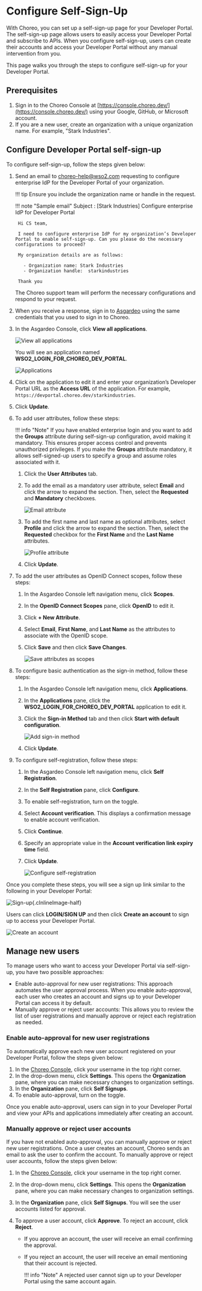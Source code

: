 # Configure Self-Sign-Up

With Choreo, you can set up a self-sign-up page for your Developer Portal. The self-sign-up page allows users to easily access your Developer Portal and subscribe to APIs. When you configure self-sign-up, users can create their accounts and access your Developer Portal without any manual intervention from you.

This page walks you through the steps to configure self-sign-up for your Developer Portal.

## Prerequisites

1. Sign in to the Choreo Console at [https://console.choreo.dev/](https://console.choreo.dev/) using your Google, GitHub, or Microsoft account.
2. If you are a new user, create an organization with a unique organization name. For example, "Stark Industries".


## Configure Developer Portal self-sign-up

To configure self-sign-up, follow the steps given below:

1. Send an email to <choreo-help@wso2.com> requesting to configure enterprise IdP for the Developer Portal of your organization. 

    !!! tip
        Ensure you include the organization name or handle in the request.


    !!! note "Sample email"
        Subject : [Stark Industries] Configure enterprise IdP for Developer Portal
        
        Hi CS team,

        I need to configure enterprise IdP for my organization’s Developer Portal to enable self-sign-up. Can you please do the necessary configurations to proceed?

        My organization details are as follows: 

          - Organization name: Stark Industries
          - Organization handle:  starkindustries

        Thank you

    The Choreo support team will perform the necessary configurations and respond to your request.

2. When you receive a response, sign in to [Asgardeo](https://console.asgardeo.io/) using the same credentials that you used to sign in to Choreo.
3. In the Asgardeo Console, click **View all applications**.

    ![View all applications](../assets/img/administer/self-sign-up/view-all-applications.png)

    You will see an application named **WSO2_LOGIN_FOR_CHOREO_DEV_PORTAL**. 

    ![Applications](../assets/img/administer/self-sign-up/application.png)

4. Click on the application to edit it and enter your organization’s Developer Portal URL as the **Access URL** of the application. For example, `https://devportal.choreo.dev/starkindustries`.
5. Click **Update**.
6. To add user attributes, follow these steps:

    !!! info "Note"
          If you have enabled enterprise login and you want to add the **Groups** attribute during self-sign-up configuration, avoid making it mandatory. This ensures proper access control and prevents unauthorized privileges. If you make the **Groups** attribute mandatory, it allows self-signed-up users to specify a group and assume roles associated with it.

    1. Click the **User Attributes** tab.
    2. To add the email as a mandatory user attribute, select **Email** and click the arrow to expand the section. Then, select the **Requested** and **Mandatory** checkboxes.

        ![Email attribute](../assets/img/administer/self-sign-up/email-attribute.png)

    3. To add the first name and last name as optional attributes, select **Profile** and click the arrow to expand the section. Then, select the **Requested** checkbox for the **First Name** and the **Last Name** attributes.

        ![Profile attribute](../assets/img/administer/self-sign-up/profile-attribute.png)

    4. Click **Update**.

7. To add the user attributes as OpenID Connect scopes, follow these steps:

    1. In the Asgardeo Console left navigation menu, click **Scopes**.
    2. In the **OpenID Connect Scopes** pane, click **OpenID** to edit it.
    3. Click **+ New Attribute**.
    4. Select **Email**, **First Name**, and **Last Name** as the attributes to associate with the OpenID scope.
    5. Click **Save** and then click **Save Changes**.

        ![Save attributes as scopes](../assets/img/administer/self-sign-up/save-attributes-as-scopes.png)

8. To configure basic authentication as the sign-in method, follow these steps:

    1. In the Asgardeo Console left navigation menu, click **Applications**.
    2. In the **Applications** pane, click the **WSO2_LOGIN_FOR_CHOREO_DEV_PORTAL** application to edit it.
    3. Click the **Sign-in Method** tab and then click **Start with default configuration**.

        ![Add sign-in method](../assets/img/administer/self-sign-up/add-sign-in-method.png)

    4. Click **Update**.

9.  To configure self-registration, follow these steps:

    1. In the Asgardeo Console left navigation menu, click **Self Registration**.
    2. In the **Self Registration** pane, click **Configure**.
    3. To enable self-registration, turn on the toggle.
    4. Select **Account verification**. This displays a confirmation message to enable account verification. 
    5. Click **Continue**.
    6. Specify an appropriate value in the **Account verification link expiry time** field.
    7. Click **Update**. 
     
        ![Configure self-registration](../assets/img/administer/self-sign-up/configure-self-registration.png)

Once you complete these steps, you will see a sign up link similar to the following in your Developer Portal:

![Sign-up](../assets/img/administer/self-sign-up/sign-up.png){.cInlineImage-half}
 
Users can click **LOGIN/SIGN UP** and then click **Create an account** to sign up to access your Developer Portal.

![Create an account](../assets/img/administer/self-sign-up/create-an-account.png)

## Manage new users

To manage users who want to access your Developer Portal via self-sign-up, you have two possible approaches:

- Enable auto-approval for new user registrations: This approach automates the user approval process.  When you enable auto-approval, each user who creates an account and signs up to your Developer Portal can access it by default.
- Manually approve or reject user accounts: This allows you to review the list of user registrations and manually approve or reject each registration as needed.

### Enable auto-approval for new user registrations

To automatically approve each new user account registered on your Developer Portal, follow the steps given below:

1. In the [Choreo Console](https://console.choreo.dev/), click your username in the top right corner.
2. In the drop-down menu, click **Settings**. This opens the **Organization** pane, where you can make necessary changes to organization settings.
3. In the **Organization** pane, click **Self Signups**.
4. To enable auto-approval, turn on the toggle.

Once you enable auto-approval, users can sign in to your Developer Portal and view your APIs and applications immediately after creating an account.

### Manually approve or reject user accounts

If you have not enabled auto-approval, you can manually approve or reject new user registrations. Once a user creates an account, Choreo sends an email to ask the user to confirm the account. To manually approve or reject user accounts, follow the steps given below:

1. In the [Choreo Console](https://console.choreo.dev/), click your username in the top right corner.
2. In the drop-down menu, click **Settings**. This opens the **Organization** pane, where you can make necessary changes to organization settings.
3. In the **Organization** pane, click **Self Signups**. You will see the user accounts listed for approval.
4. To approve a user account, click **Approve**. To reject an account, click **Reject**.

    - If you approve an account, the user will receive an email confirming the approval.
    - If you reject an account, the user will receive an email mentioning that their account is rejected. 

        !!! info "Note"
               A rejected user cannot sign up to your Developer Portal using the same account again.
